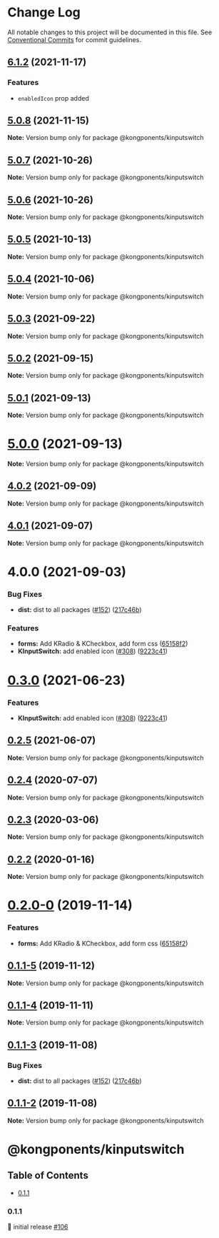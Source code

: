 # Change Log

All notable changes to this project will be documented in this file.
See [Conventional Commits](https://conventionalcommits.org) for commit guidelines.

## [6.1.2](https://github.com/Kong/kongponents/compare/@kongponents/kinputswitch@5.0.8...@kongponents/kinputswitch@6.1.2) (2021-11-17)

### Features
  * `enabledIcon` prop added


## [5.0.8](https://github.com/Kong/kongponents/compare/v5.0.7...v5.0.8) (2021-11-15)

**Note:** Version bump only for package @kongponents/kinputswitch





## [5.0.7](https://github.com/Kong/kongponents/compare/v5.0.6...v5.0.7) (2021-10-26)

**Note:** Version bump only for package @kongponents/kinputswitch





## [5.0.6](https://github.com/Kong/kongponents/compare/v5.0.5...v5.0.6) (2021-10-26)

**Note:** Version bump only for package @kongponents/kinputswitch





## [5.0.5](https://github.com/Kong/kongponents/compare/v5.0.4...v5.0.5) (2021-10-13)

**Note:** Version bump only for package @kongponents/kinputswitch





## [5.0.4](https://github.com/Kong/kongponents/compare/v5.0.3...v5.0.4) (2021-10-06)

**Note:** Version bump only for package @kongponents/kinputswitch





## [5.0.3](https://github.com/Kong/kongponents/compare/v5.0.2...v5.0.3) (2021-09-22)

**Note:** Version bump only for package @kongponents/kinputswitch





## [5.0.2](https://github.com/Kong/kongponents/compare/v5.0.1...v5.0.2) (2021-09-15)

**Note:** Version bump only for package @kongponents/kinputswitch





## [5.0.1](https://github.com/Kong/kongponents/compare/v5.0.0...v5.0.1) (2021-09-13)

**Note:** Version bump only for package @kongponents/kinputswitch





# [5.0.0](https://github.com/Kong/kongponents/compare/v4.0.2...v5.0.0) (2021-09-13)

**Note:** Version bump only for package @kongponents/kinputswitch





## [4.0.2](https://github.com/Kong/kongponents/compare/v4.0.1...v4.0.2) (2021-09-09)

**Note:** Version bump only for package @kongponents/kinputswitch





## [4.0.1](https://github.com/Kong/kongponents/compare/v4.0.0...v4.0.1) (2021-09-07)

**Note:** Version bump only for package @kongponents/kinputswitch





# 4.0.0 (2021-09-03)


### Bug Fixes

* **dist:** dist to all packages ([#152](https://github.com/Kong/kongponents/issues/152)) ([217c46b](https://github.com/Kong/kongponents/commit/217c46b02afe960f8fa597ba77410dcf034b1716))


### Features

* **forms:** Add KRadio & KCheckbox, add form css ([65158f2](https://github.com/Kong/kongponents/commit/65158f26ca6999a6fe47e0c58fe5a64aed8737d6))
* **KInputSwitch:** add enabled icon ([#308](https://github.com/Kong/kongponents/issues/308)) ([9223c41](https://github.com/Kong/kongponents/commit/9223c41feef2838b0a50b1f39f28712db38a6cec))





# [0.3.0](https://github.com/Kong/kongponents/compare/@kongponents/kinputswitch@0.2.5...@kongponents/kinputswitch@0.3.0) (2021-06-23)


### Features

* **KInputSwitch:** add enabled icon ([#308](https://github.com/Kong/kongponents/issues/308)) ([9223c41](https://github.com/Kong/kongponents/commit/9223c41feef2838b0a50b1f39f28712db38a6cec))





## [0.2.5](https://github.com/Kong/kongponents/compare/@kongponents/kinputswitch@0.2.4...@kongponents/kinputswitch@0.2.5) (2021-06-07)

**Note:** Version bump only for package @kongponents/kinputswitch





## [0.2.4](https://github.com/Kong/kongponents/compare/@kongponents/kinputswitch@0.2.3...@kongponents/kinputswitch@0.2.4) (2020-07-07)

**Note:** Version bump only for package @kongponents/kinputswitch





## [0.2.3](https://github.com/Kong/kongponents/compare/@kongponents/kinputswitch@0.2.2...@kongponents/kinputswitch@0.2.3) (2020-03-06)

**Note:** Version bump only for package @kongponents/kinputswitch





## [0.2.2](https://github.com/Kong/kongponents/compare/@kongponents/kinputswitch@0.2.0-0...@kongponents/kinputswitch@0.2.2) (2020-01-16)

**Note:** Version bump only for package @kongponents/kinputswitch





# [0.2.0-0](https://github.com/Kong/kongponents/compare/@kongponents/kinputswitch@0.1.1-5...@kongponents/kinputswitch@0.2.0-0) (2019-11-14)


### Features

* **forms:** Add KRadio & KCheckbox, add form css ([65158f2](https://github.com/Kong/kongponents/commit/65158f26ca6999a6fe47e0c58fe5a64aed8737d6))





## [0.1.1-5](https://github.com/Kong/kongponents/compare/@kongponents/kinputswitch@0.1.1-4...@kongponents/kinputswitch@0.1.1-5) (2019-11-12)

**Note:** Version bump only for package @kongponents/kinputswitch





## [0.1.1-4](https://github.com/Kong/kongponents/compare/@kongponents/kinputswitch@0.1.1-3...@kongponents/kinputswitch@0.1.1-4) (2019-11-11)

**Note:** Version bump only for package @kongponents/kinputswitch





## [0.1.1-3](https://github.com/Kong/kongponents/compare/@kongponents/kinputswitch@0.1.1-2...@kongponents/kinputswitch@0.1.1-3) (2019-11-08)


### Bug Fixes

* **dist:** dist to all packages ([#152](https://github.com/Kong/kongponents/issues/152)) ([217c46b](https://github.com/Kong/kongponents/commit/217c46b02afe960f8fa597ba77410dcf034b1716))





## [0.1.1-2](https://github.com/Kong/kongponents/compare/@kongponents/kinputswitch@0.1.1-1...@kongponents/kinputswitch@0.1.1-2) (2019-11-08)

**Note:** Version bump only for package @kongponents/kinputswitch





# @kongponents/kinputswitch

## Table of Contents

- [0.1.1](#011)

### 0.1.1
:rocket: initial release [#106](https://github.com/Kong/kongponents/pull/106)
